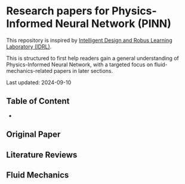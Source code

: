 # Research papers for Physics-Informed Neural Network (PINN)

This repository is inspired by [Intelligent Design and Robus Learning Laboratory (IDRL)](https://github.com/idrl-lab/PINNpapers?tab=readme-ov-file).

This is structured to first help readers gain a general understanding of Physics-Informed Neural Network, with a targeted focus on fluid-mechanics-related papers in later sections.

Last updated: 2024-09-10


## Table of Content
- 
## Original Paper
## Literature Reviews
## Fluid Mechanics